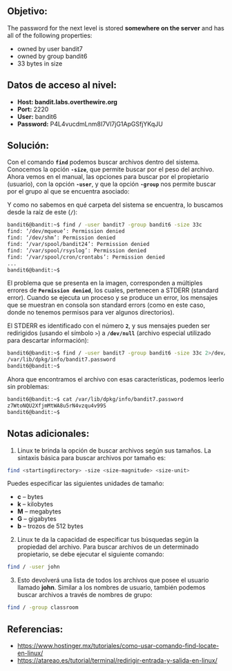 ## Objetivo:
The password for the next level is stored **somewhere on the server** and has all of the following properties:

-   owned by user bandit7
-   owned by group bandit6
-   33 bytes in size

## Datos de acceso al nivel:
- **Host: bandit.labs.overthewire.org** 
- **Port:** 2220
- **User:** bandit6
- **Password:** P4L4vucdmLnm8I7Vl7jG1ApGSfjYKqJU

## Solución:
Con el comando **``find``** podemos buscar archivos dentro del sistema. Conocemos la opción **``-size``**, que permite buscar por el peso del archivo. Ahora vemos en el manual, las opciones para buscar por el propietario (usuario), con la opción **``-user``**, y que la opción **``-group``** nos permite buscar por el grupo al que se encuentra asociado:

Y como no sabemos en qué carpeta del sistema se encuentra, lo buscamos desde la raíz de este (**``/``**):

```bash
bandit6@bandit:~$ find / -user bandit7 -group bandit6 -size 33c
find: ‘/dev/mqueue’: Permission denied
find: ‘/dev/shm’: Permission denied
find: ‘/var/spool/bandit24’: Permission denied
find: ‘/var/spool/rsyslog’: Permission denied
find: ‘/var/spool/cron/crontabs’: Permission denied
...
bandit6@bandit:~$
```

El problema que se presenta en la imagen, corresponden a múltiples errores de **``Permission denied``**, los cuales, pertenecen a STDERR (standard error). Cuando se ejecuta un proceso y se produce un error, los mensajes que se muestran en consola son standard errors (como en este caso, donde no tenemos permisos para ver algunos directorios).

El STDERR es identificado con el número **``2``**, y sus mensajes pueden ser redirigidos (usando el símbolo `>`) a **``/dev/null``** (archivo especial utilizado para descartar información):

```bash
bandit6@bandit:~$ find / -user bandit7 -group bandit6 -size 33c 2>/dev/null
/var/lib/dpkg/info/bandit7.password
bandit6@bandit:~$
```

Ahora que encontramos el archivo con esas características, podemos leerlo sin problemas:

```bash
bandit6@bandit:~$ cat /var/lib/dpkg/info/bandit7.password
z7WtoNQU2XfjmMtWA8u5rN4vzqu4v99S
bandit6@bandit:~$
```

## Notas adicionales:
1. Linux te brinda la opción de buscar archivos según sus tamaños. La sintaxis básica para buscar archivos por tamaño es:

```bash
find <startingdirectory> -size <size-magnitude> <size-unit>
```

Puedes especificar las siguientes unidades de tamaño:

-   **c** – bytes
-   **k** – kilobytes
-   **M** – megabytes
-   **G** – gigabytes
-   **b** – trozos de 512 bytes

2. Linux te da la capacidad de especificar tus búsquedas según la propiedad del archivo. Para buscar archivos de un determinado propietario, se debe ejecutar el siguiente comando:

```bash
find / -user john
```

3. Esto devolverá una lista de todos los archivos que posee el usuario llamado **john**. Similar a los nombres de usuario, también podemos buscar archivos a través de nombres de grupo:

```bash
find / -group classroom
```

## Referencias:

- https://www.hostinger.mx/tutoriales/como-usar-comando-find-locate-en-linux/
- https://atareao.es/tutorial/terminal/redirigir-entrada-y-salida-en-linux/